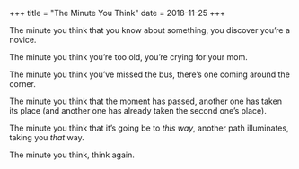 +++
title = "The Minute You Think"
date = 2018-11-25
+++

The minute you think that you know about something, you discover you&#8217;re a novice.

The minute you think you’re too old, you’re crying for your mom.

The minute you think you’ve missed the bus, there’s one coming around the corner.

The minute you think that the moment has passed, another one has taken its place (and another one has already taken the second one’s place).

The minute you think that it’s going be to _this way_, another path illuminates, taking you _that_ way.

The minute you think, think again.
